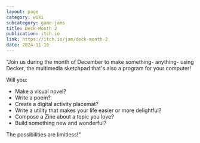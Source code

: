 ```yaml
---
layout: page
category: wiki
subcategory: game-jams
title: Deck-Month 2
publication: itch.io
link: https://itch.io/jam/deck-month-2
date: 2024-11-16
---
```


"Join us during the month of December to make something- anything- using Decker, the multimedia sketchpad that's also a program for your computer!

Will you:

* Make a visual novel?
* Write a poem?
* Create a digital activity placemat?
* Write a utility that makes your life easier or more delightful?
* Compose a Zine about a topic you love?
* Build something new and wonderful?

The possibilities are limitless!"
